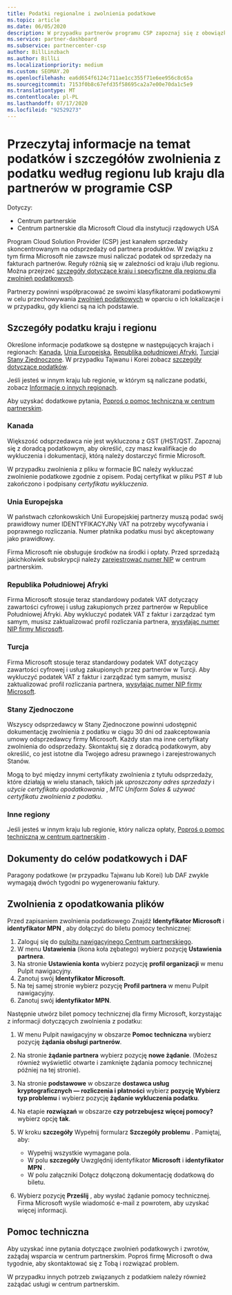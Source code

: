 ```yaml
---
title: Podatki regionalne i zwolnienia podatkowe
ms.topic: article
ms.date: 06/05/2020
description: W przypadku partnerów programu CSP zapoznaj się z obowiązkami podatkowymi na region, jak przesłać zwolnienia podatkowe dla sprzedaży CSP oraz jak uzyskać pomoc techniczną dotyczącą pytań podatkowych.
ms.service: partner-dashboard
ms.subservice: partnercenter-csp
author: BillLinzbach
ms.author: BillLi
ms.localizationpriority: medium
ms.custom: SEOMAY.20
ms.openlocfilehash: ea6d654f6124c711ae1cc355f71e6ee956c8c65a
ms.sourcegitcommit: 7153f0b8c67efd35f58695ca2a7e00e70da1c5e9
ms.translationtype: MT
ms.contentlocale: pl-PL
ms.lasthandoff: 07/17/2020
ms.locfileid: "92529273"
---
```

# <a name="read-about-taxes-and-tax-exemption-details-by-region-or-country-for-partners-in-the-csp-program"></a>Przeczytaj informacje na temat podatków i szczegółów zwolnienia z podatku według regionu lub kraju dla partnerów w programie CSP

Dotyczy:

- Centrum partnerskie
- Centrum partnerskie dla Microsoft Cloud dla instytucji rządowych USA

Program Cloud Solution Provider (CSP) jest kanałem sprzedaży skoncentrowanym na odsprzedaży od partnera produktów. W związku z tym firma Microsoft nie zawsze musi naliczać podatek od sprzedaży na fakturach partnerów. Reguły różnią się w zależności od kraju i/lub regionu. Można przejrzeć [szczegóły dotyczące kraju i specyficzne dla regionu dla zwolnień podatkowych](#country-and-region-tax-details).

Partnerzy powinni współpracować ze swoimi klasyfikatorami podatkowymi w celu przechowywania [zwolnień podatkowych](#file-tax-exemptions) w oparciu o ich lokalizacje i w przypadku, gdy klienci są na ich podstawie.

## <a name="country-and-region-tax-details"></a>Szczegóły podatku kraju i regionu

Określone informacje podatkowe są dostępne w następujących krajach i regionach: [Kanada](#canada), [Unia Europejska](#european-union), [Republika południowej Afryki](#south-africa), [Turcja](#turkey)i [Stany Zjednoczone](#united-states). W przypadku Tajwanu i Korei zobacz [szczegóły dotyczące podatków](#tax-receipts-and-daf).

Jeśli jesteś w innym kraju lub regionie, w którym są naliczane podatki, zobacz [Informacje o innych regionach](#other-regions).

Aby uzyskać dodatkowe pytania, [Poproś o pomoc techniczną w centrum partnerskim](#support).

### <a name="canada"></a>Kanada

Większość odsprzedawca nie jest wykluczona z GST (/HST/QST. Zapoznaj się z doradcą podatkowym, aby określić, czy masz kwalifikacje do wykluczenia i dokumentacji, którą należy dostarczyć firmie Microsoft.

W przypadku zwolnienia z pliku w formacie BC należy wykluczać zwolnienie podatkowe zgodnie z opisem. Podaj certyfikat w pliku PST # lub zakończono i podpisany *certyfikatu wykluczenia*.

### <a name="european-union"></a>Unia Europejska

W państwach członkowskich Unii Europejskiej partnerzy muszą podać swój prawidłowy numer IDENTYFIKACYJNy VAT na potrzeby wycofywania i poprawnego rozliczania. Numer płatnika podatku musi być akceptowany jako prawidłowy.

Firma Microsoft nie obsługuje środków na środki i opłaty. Przed sprzedażą jakichkolwiek subskrypcji należy [zarejestrować numer NIP](organization-tax-info.md) w centrum partnerskim.

### <a name="south-africa"></a>Republika Południowej Afryki

Firma Microsoft stosuje teraz standardowy podatek VAT dotyczący zawartości cyfrowej i usług zakupionych przez partnerów w Republice Południowej Afryki. Aby wykluczyć podatek VAT z faktur i zarządzać tym samym, musisz zaktualizować profil rozliczania partnera, [wysyłając numer NIP firmy Microsoft](organization-tax-info.md).

### <a name="turkey"></a>Turcja

Firma Microsoft stosuje teraz standardowy podatek VAT dotyczący zawartości cyfrowej i usług zakupionych przez partnerów w Turcji. Aby wykluczyć podatek VAT z faktur i zarządzać tym samym, musisz zaktualizować profil rozliczania partnera, [wysyłając numer NIP firmy Microsoft](organization-tax-info.md).

### <a name="united-states"></a>Stany Zjednoczone

Wszyscy odsprzedawcy w Stany Zjednoczone powinni udostępnić dokumentację zwolnienia z podatku w ciągu 30 dni od zaakceptowania umowy odsprzedawcy firmy Microsoft. Każdy stan ma inne certyfikaty zwolnienia do odsprzedaży. Skontaktuj się z doradcą podatkowym, aby określić, co jest istotne dla Twojego adresu prawnego i zarejestrowanych Stanów.

Mogą to być między innymi certyfikaty zwolnienia z tytułu odsprzedaży, które działają w wielu stanach, takich jak *uproszczony adres sprzedaży* i *użycie certyfikatu opodatkowania* , *MTC Uniform Sales & używać certyfikatu zwolnienia z podatku*.

### <a name="other-regions"></a>Inne regiony

Jeśli jesteś w innym kraju lub regionie, który nalicza opłaty, [Poproś o pomoc techniczną w centrum partnerskim](#support) .

## <a name="tax-receipts-and-daf"></a>Dokumenty do celów podatkowych i DAF

Paragony podatkowe (w przypadku Tajwanu lub Korei) lub DAF zwykle wymagają dwóch tygodni po wygenerowaniu faktury.

## <a name="file-tax-exemptions"></a>Zwolnienia z opodatkowania plików

Przed zapisaniem zwolnienia podatkowego Znajdź **Identyfikator Microsoft** i **identyfikator MPN** , aby dołączyć do biletu pomocy technicznej:

1. Zaloguj się do [pulpitu nawigacyjnego Centrum partnerskiego](https://partner.microsoft.com/dashboard/).
2. W menu **Ustawienia** (ikona koła zębatego) wybierz pozycję **Ustawienia partnera**.
3. Na stronie **Ustawienia konta** wybierz pozycję **profil organizacji** w menu Pulpit nawigacyjny.
4. Zanotuj swój **Identyfikator Microsoft**.
5. Na tej samej stronie wybierz pozycję **Profil partnera** w menu Pulpit nawigacyjny.
6. Zanotuj swój **identyfikator MPN**.

Następnie utwórz bilet pomocy technicznej dla firmy Microsoft, korzystając z informacji dotyczących zwolnienia z podatku:

1. W menu Pulpit nawigacyjny w obszarze **Pomoc techniczna** wybierz pozycję **żądania obsługi partnerów**.
2. Na stronie **żądanie partnera** wybierz pozycję **nowe żądanie**. (Możesz również wyświetlić otwarte i zamknięte żądania pomocy technicznej później na tej stronie).
3. Na stronie **podstawowe** w obszarze **dostawca usług kryptograficznych — rozliczenia i płatności** wybierz **pozycję Wybierz typ problemu** i wybierz pozycję **żądanie wykluczenia podatku**.
4. Na etapie **rozwiązań** w obszarze **czy potrzebujesz więcej pomocy?** wybierz opcję **tak**.
5. W kroku **szczegóły** Wypełnij formularz **Szczegóły problemu** . Pamiętaj, aby:

    - Wypełnij wszystkie wymagane pola.
    - W polu **szczegóły** Uwzględnij identyfikator **Microsoft** i **identyfikator MPN** .
    - W polu załączniki Dołącz dołączoną dokumentację dodatkową do biletu.

6. Wybierz pozycję **Prześlij** , aby wysłać żądanie pomocy technicznej. Firma Microsoft wyśle wiadomość e-mail z powrotem, aby uzyskać więcej informacji.

## <a name="support"></a>Pomoc techniczna

Aby uzyskać inne pytania dotyczące zwolnień podatkowych i zwrotów, zażądaj wsparcia w centrum partnerskim. Poproś firmę Microsoft o dwa tygodnie, aby skontaktować się z Tobą i rozwiązać problem.

W przypadku innych potrzeb związanych z podatkiem należy również zażądać usługi w centrum partnerskim.
